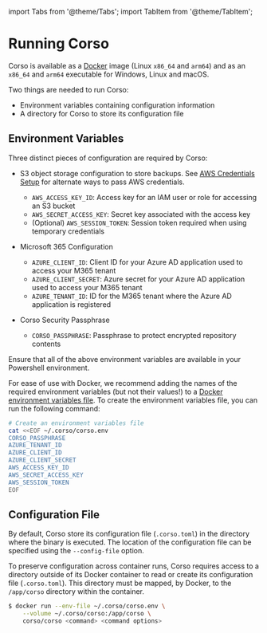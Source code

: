 import Tabs from '@theme/Tabs';
import TabItem from '@theme/TabItem';

# Running Corso

Corso is available as a [Docker](https://docs.docker.com/engine/install/) image (Linux `x86_64` and `arm64`) and
as an `x86_64` and `arm64` executable for Windows, Linux and macOS.

Two things are needed to run Corso:

* Environment variables containing configuration information
* A directory for Corso to store its configuration file

## Environment Variables

Three distinct pieces of configuration are required by Corso:

* S3 object storage configuration to store backups. See [AWS Credentials Setup](/configuration/repos##s3-creds-setup) for
alternate ways to pass AWS credentials.
  * `AWS_ACCESS_KEY_ID`: Access key for an IAM user or role for accessing an S3 bucket
  * `AWS_SECRET_ACCESS_KEY`: Secret key associated with the access key
  * (Optional) `AWS_SESSION_TOKEN`: Session token required when using temporary credentials

* Microsoft 365 Configuration
  * `AZURE_CLIENT_ID`: Client ID for your Azure AD application used to access your M365 tenant
  * `AZURE_CLIENT_SECRET`: Azure secret for your Azure AD application used to access your M365 tenant
  * `AZURE_TENANT_ID`: ID for the M365 tenant where the Azure AD application is registered

* Corso Security Passphrase
  * `CORSO_PASSPHRASE`: Passphrase to protect encrypted repository contents

<Tabs groupId="os">
<TabItem value="win" label="Powershell">

Ensure that all of the above environment variables are available in your Powershell environment.

</TabItem>
<TabItem value="docker" label="Docker">

For ease of use with Docker, we recommend adding the names of the required environment variables (but not their
values!) to a [Docker environment variables file](https://docs.docker.com/engine/reference/commandline/run/#set-environment-variables--e---env---env-file).
To create the environment variables file, you can run the following command:

  ```bash
  # Create an environment variables file
  cat <<EOF ~/.corso/corso.env
  CORSO_PASSPHRASE
  AZURE_TENANT_ID
  AZURE_CLIENT_ID
  AZURE_CLIENT_SECRET
  AWS_ACCESS_KEY_ID
  AWS_SECRET_ACCESS_KEY
  AWS_SESSION_TOKEN
  EOF
  ```

</TabItem>
</Tabs>

## Configuration File

<Tabs groupId="os">
<TabItem value="win" label="Powershell">

By default, Corso store its configuration file (`.corso.toml`) in the directory where the binary is executed.
The location of the configuration file can be specified using the `--config-file` option.

</TabItem>
<TabItem value="docker" label="Docker">

To preserve configuration across container runs, Corso requires access to a directory outside of its Docker container
to read or create its configuration file (`.corso.toml`). This directory must be mapped, by Docker, to the `/app/corso`
directory within the container.

```bash
$ docker run --env-file ~/.corso/corso.env \
    --volume ~/.corso/corso:/app/corso \
    corso/corso <command> <command options>
```

</TabItem>
</Tabs>
